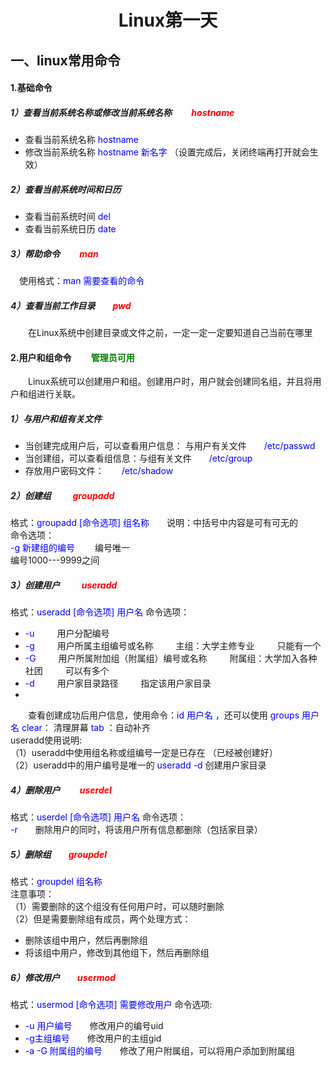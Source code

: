 # <center>Linux第一天</center>
## 一、linux常用命令  
#### 1.基础命令
##### 1）查看当前系统名称或修改当前系统名称&emsp;&emsp; <font color="red">hostname</font>  
- 查看当前系统名称 <font color="blue">hostname</font> 
- 修改当前系统名称 <font color="blue">hostname 新名字</font> （设置完成后，关闭终端再打开就会生效） 
  
##### 2）查看当前系统时间和日历  
- 查看当前系统时间 <font color="blue">del</font>
- 查看当前系统日历 <font color="blue">date</font>  

##### 3）帮助命令&emsp;&emsp; <font color="red">man</font>  
&emsp;使用格式：<font color=blue>man  需要查看的命令</font>  
##### 4）查看当前工作目录&emsp;&emsp;<font color="red">pwd</font>  
&emsp;&emsp;在Linux系统中创建目录或文件之前，一定一定一定要知道自己当前在哪里  
#### 2.用户和组命令 &emsp;&emsp;<font color="green">管理员可用</font>  
&emsp;&emsp;Linux系统可以创建用户和组。创建用户时，用户就会创建同名组，并且将用户和组进行关联。
##### 1）与用户和组有关文件  
- 当创建完成用户后，可以查看用户信息：  与用户有关文件&emsp;&emsp;<font color="blue">/etc/passwd </font>  
- 当创建组，可以查看组信息：与组有关文件&emsp;&emsp;<font color="blue">/etc/group</font>   
- 存放用户密码文件：&emsp;&emsp;<font color="blue">/etc/shadow</font>   

##### 2）创建组  &emsp;&emsp; <font color="red">groupadd</font>  
格式：<font color="blue">groupadd   [命令选项]  组名称</font>&emsp;&emsp;说明：中括号中内容是可有可无的  
命令选项：  
<font color="blue">-g  新建组的编号</font> &emsp;&emsp;编号唯一   
编号1000---9999之间  

##### 3）创建用户 &emsp;&emsp; <font color=red>useradd</font>  
格式：<font color="blue">useradd  [命令选项]  用户名</font>
命令选项：
- <font color="blue">-u</font>   &emsp;&emsp; 用户分配编号
- <font color="blue">-g</font>   &emsp;&emsp; 用户所属主组编号或名称        &emsp;&emsp; 主组：大学主修专业    &emsp;&emsp; 只能有一个
- <font color="blue">-G</font>   &emsp;&emsp; 用户所属附加组（附属组）编号或名称      &emsp;&emsp; 附属组：大学加入各种社团    &emsp;&emsp; 可以有多个
- <font color="blue">-d</font>   &emsp;&emsp; 用户家目录路径                 &emsp;&emsp; 指定该用户家目录  
- 
&emsp;&emsp;查看创建成功后用户信息，使用命令：<font color="blue">id   用户名</font> ，还可以使用   <font color="blue">groups   用户名</font>
<font color="blue">clear</font>： 清理屏幕
<font color="blue">tab</font> ：自动补齐  
useradd使用说明:  
（1）useradd中使用组名称或组编号一定是已存在 （已经被创建好）  
（2）useradd中的用户编号是唯一的
<font color="blue">useradd  -d</font>  创建用户家目录  

##### 4）删除用户 &emsp;&emsp;<font color="red">userdel</font>  
格式：<font color="blue">userdel  [命令选项]   用户名</font>
命令选项：  
<font color="blue">-r</font>&emsp;&emsp;删除用户的同时，将该用户所有信息都删除（包括家目录） 

##### 5）删除组&emsp;&emsp;<font color="red">groupdel</font>   
格式：<font color="blue">groupdel  组名称</font>  
注意事项：  
（1）需要删除的这个组没有任何用户时，可以随时删除  
（2）但是需要删除组有成员，两个处理方式：
- 删除该组中用户，然后再删除组
- 将该组中用户，修改到其他组下，然后再删除组  

##### 6）修改用户&emsp;&emsp;<font color="red">usermod</font>  
格式：<font color="blue">usermod [命令选项] 需要修改用户</font>
命令选项:  
- <font color="blue">-u 用户编号</font>&emsp;&emsp;修改用户的编号uid
- <font color="blue">-g主组编号</font>&emsp;&emsp;修改用户的主组gid
- <font color="blue">-a -G  附属组的编号</font>&emsp;&emsp;修改了用户附属组，可以将用户添加到附属组

